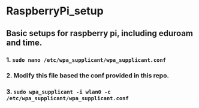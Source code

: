 # RaspberryPi_setup
## Basic setups for raspberry pi, including eduroam and time.
### 1. `sudo nano /etc/wpa_supplicant/wpa_supplicant.conf`
### 2. Modify this file based the conf provided in this repo.
### 3. `sudo wpa_supplicant -i wlan0 -c /etc/wpa_supplicant/wpa_supplicant.conf`
